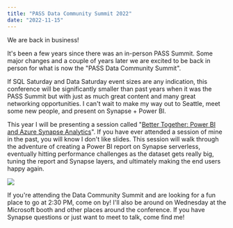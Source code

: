 ```yaml
---
title: "PASS Data Community Summit 2022"
date: "2022-11-15"
---
```


We are back in business!

It's been a few years since there was an in-person PASS Summit. Some major changes and a couple of years later we are excited to be back in person for what is now the "PASS Data Community Summit".

If SQL Saturday and Data Saturday event sizes are any indication, this conference will be significantly smaller than past years when it was the PASS Summit but with just as much great content and many great networking opportunities. I can't wait to make my way out to Seattle, meet some new people, and present on Synapse + Power BI.

This year I will be presenting a session called "[Better Together: Power BI and Azure Synapse Analytics](https://passdatacommunitysummit.com/sessions/all-sessions/1855)". If you have ever attended a session of mine in the past, you will know I don't like slides. This session will walk through the adventure of creating a Power BI report on Synapse serverless, eventually hitting performance challenges as the dataset gets really big, tuning the report and Synapse layers, and ultimately making the end users happy again.

![](https://images.bradleyschacht.com/wp-content/uploads/2022/11/image.png)

If you're attending the Data Community Summit and are looking for a fun place to go at 2:30 PM, come on by! I'll also be around on Wednesday at the Microsoft booth and other places around the conference. If you have Synapse questions or just want to meet to talk, come find me!
